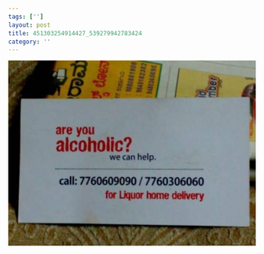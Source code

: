 ```yaml
---
tags: ['']
layout: post
title: 451303254914427_539279942783424
category: ''
---
```

![451303254914427_539279942783424](/uploads/2013-3-11-451303254914427_539279942783424.jpg)
